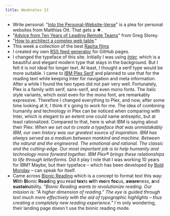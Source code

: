 ```yaml
---
title: Weeknotes 13
---
```

- Write personal: "[Into the Personal-Website-Verse](https://matthiasott.com/articles/into-the-personal-website-verse)" is a plea for personal websites from Matthias Ott. That gets a ★.
- "[Advice from Ten Years of Leading Remote Teams](https://airbagindustries.com/advice-from-ten-years-of-leading-remote-teams/)" from Greg Storey.
- "[How to architect a complex web table](https://www.smashingmagazine.com/2019/02/complex-web-tables/)."
- This week a collection of the best [Rapha films](https://www.rapha.cc/en/en/stories/the-best-of-rapha-films)
- I created my own [RSS feed generator](/2020-03-28-an-rss-feed-for-github-pages/) for GitHub pages.
- I changed the typeface of this site. Initially I was using *[Inter](https://rsms.me/inter/),* which is a beautiful and elegant modern type that stays in the background. But I felt it is not ideal for longer text. At least, I thought a serif type would be more suitable. I came to [IBM Plex Serif](https://www.ibm.com/plex/) and planned to use that for the reading text while keeping Inter for navigation and meta information. After a while I found the two types did not pair very well. Fortunately, Plex is a family with serif, sans-serif, and even mono fonts. The italic style variants, which exist even for the mono font, are remarkably expressive. Therefore I changed everything to Plex, and now, after some time looking at it, I think it´s going to work for me. The idea of combining humanity and technology in Plex can be noticed when comparing with Inter, which is elegant to an extent one could name antiseptic, but at least rationalized. Compared to that, here is what IBM is saying about their Plex: *When we set out to create a typeface that was unmistakably IBM, our own history was our greatest source of inspiration. IBM has always served as a medium between mankind and machine. Between the natural and the engineered. The emotional and rational. The classic and the cutting-edge. Our most important job is to help humanity and technology move forward together. IBM Plex® brings these relationships to life through letterforms.* Did it play I role that I was working 10 years for IBM? Maybe, but their typeface – which has been developed by [Bold Monday](https://www.boldmonday.com/custom/ibm/) – can speak for itself.
- Came across [Bionic Reading](https://bionic-reading.com/en/en-insight/) which is a concept to format text this way: **Wi**th **Bi**onic **Read**ing **y**ou **r**ead **tex**ts **wi**th **mo**re **foc**us, **aware**ness, **a**nd **sustain**ability. *"Bionic Reading wants to revolutionize reading. Our mission is: “A higher dimension of reading.” The eye is guided through text much more effectively with the aid of typographic highlights – thus creating a completely new reading experience."* I´m only wondering, their landing page doesn´t use the bionic reading mode. 